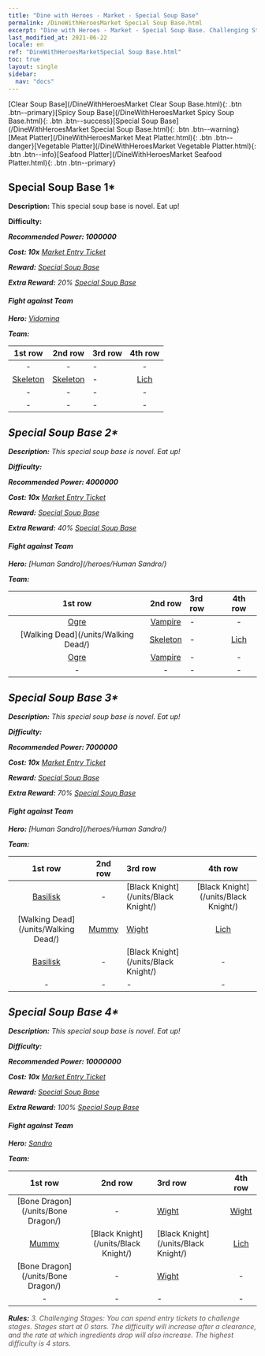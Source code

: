 ```yaml
---
title: "Dine with Heroes - Market - Special Soup Base"
permalink: /DineWithHeroesMarket Special Soup Base.html
excerpt: "Dine with Heroes - Market - Special Soup Base. Challenging Stages: You can spend entry tickets to challenge stages. Stages start at 0 stars. The difficulty will increase after a clearance, and the rate at which ingredients drop will also increase."
last_modified_at: 2021-06-22
locale: en
ref: "DineWithHeroesMarketSpecial Soup Base.html"
toc: true
layout: single
sidebar:
  nav: "docs"
---
```


[Clear Soup Base](/DineWithHeroesMarket Clear Soup Base.html){: .btn .btn--primary}[Spicy Soup Base](/DineWithHeroesMarket Spicy Soup Base.html){: .btn .btn--success}[Special Soup Base](/DineWithHeroesMarket Special Soup Base.html){: .btn .btn--warning}[Meat Platter](/DineWithHeroesMarket Meat Platter.html){: .btn .btn--danger}[Vegetable Platter](/DineWithHeroesMarket Vegetable Platter.html){: .btn .btn--info}[Seafood Platter](/DineWithHeroesMarket Seafood Platter.html){: .btn .btn--primary}

## Special Soup Base 1*
 **Description:** This special soup base is novel. Eat up!

 **Difficulty:** <i class="fas fa-star"/>

 **Recommended Power: 1000000**

 **Cost: 10x** [Market Entry Ticket](/Items/con_1157/)

 **Reward:** [Special Soup Base](/Items/con_1160/)

 **Extra Reward:** 20% [Special Soup Base](/Items/con_1160/)

#### Fight against Team
 **Hero:** [Vidomina](/heroes/Vidomina/)

 **Team:**



  | 1st row | 2nd row | 3rd row | 4th row |
  |:----:|:----:|:----|:----:|
  | - | - | - | - |
  | [Skeleton](/units/Skeleton/) | [Skeleton](/units/Skeleton/) | - | [Lich](/units/Lich/) |
  | - | - | - | - |
  | - | - | - | - |


## Special Soup Base 2*
 **Description:** This special soup base is novel. Eat up!

 **Difficulty:** <i class="fas fa-star"/><i class="fas fa-star"/>

 **Recommended Power: 4000000**

 **Cost: 10x** [Market Entry Ticket](/Items/con_1157/)

 **Reward:** [Special Soup Base](/Items/con_1160/)

 **Extra Reward:** 40% [Special Soup Base](/Items/con_1160/)

#### Fight against Team
 **Hero:** [Human Sandro](/heroes/Human Sandro/)

 **Team:**



  | 1st row | 2nd row | 3rd row | 4th row |
  |:----:|:----:|:----|:----:|
  | [Ogre](/units/Ogre/) | [Vampire](/units/Vampire/) | - | - |
  | [Walking Dead](/units/Walking Dead/) | [Skeleton](/units/Skeleton/) | - | [Lich](/units/Lich/) |
  | [Ogre](/units/Ogre/) | [Vampire](/units/Vampire/) | - | - |
  | - | - | - | - |


## Special Soup Base 3*
 **Description:** This special soup base is novel. Eat up!

 **Difficulty:** <i class="fas fa-star"/><i class="fas fa-star"/><i class="fas fa-star"/>

 **Recommended Power: 7000000**

 **Cost: 10x** [Market Entry Ticket](/Items/con_1157/)

 **Reward:** [Special Soup Base](/Items/con_1160/)

 **Extra Reward:** 70% [Special Soup Base](/Items/con_1160/)

#### Fight against Team
 **Hero:** [Human Sandro](/heroes/Human Sandro/)

 **Team:**



  | 1st row | 2nd row | 3rd row | 4th row |
  |:----:|:----:|:----|:----:|
  | [Basilisk](/units/Basilisk/) | - | [Black Knight](/units/Black Knight/) | [Black Knight](/units/Black Knight/) |
  | [Walking Dead](/units/Walking Dead/) | [Mummy](/units/Mummy/) | [Wight](/units/Wight/) | [Lich](/units/Lich/) |
  | [Basilisk](/units/Basilisk/) | - | [Black Knight](/units/Black Knight/) | - |
  | - | - | - | - |


## Special Soup Base 4*
 **Description:** This special soup base is novel. Eat up!

 **Difficulty:** <i class="fas fa-star"/><i class="fas fa-star"/><i class="fas fa-star"/><i class="fas fa-star"/>

 **Recommended Power: 10000000**

 **Cost: 10x** [Market Entry Ticket](/Items/con_1157/)

 **Reward:** [Special Soup Base](/Items/con_1160/)

 **Extra Reward:** 100% [Special Soup Base](/Items/con_1160/)

#### Fight against Team
 **Hero:** [Sandro](/heroes/Sandro/)

 **Team:**



  | 1st row | 2nd row | 3rd row | 4th row |
  |:----:|:----:|:----|:----:|
  | [Bone Dragon](/units/Bone Dragon/) | - | [Wight](/units/Wight/) | [Wight](/units/Wight/) |
  | [Mummy](/units/Mummy/) | [Black Knight](/units/Black Knight/) | [Black Knight](/units/Black Knight/) | [Lich](/units/Lich/) |
  | [Bone Dragon](/units/Bone Dragon/) | - | [Wight](/units/Wight/) | - |
  | - | - | - | - |




 **Rules:** <span style="color: #645252">3. Challenging Stages: You can spend entry tickets to challenge stages. Stages start at 0 stars. The difficulty will increase after a clearance, and the rate at which ingredients drop will also increase. The highest difficulty is 4 stars.</span><br/><span style="color: #ffffff;font-size:6px">　</span><br/>

